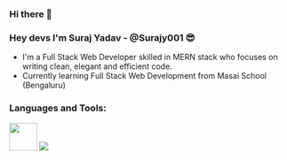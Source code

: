 ### Hi there 👋
### Hey devs  I'm Suraj Yadav - @Surajy001 😎


- I'm a Full Stack Web Developer skilled in MERN stack who focuses on writing clean, elegant and efficient code.
- Currently learning Full Stack Web Development from Masai School (Bengaluru)


### Languages and Tools:

<image src="https://upload.wikimedia.org/wikipedia/commons/thumb/d/d5/CSS3_logo_and_wordmark.svg/1200px-CSS3_logo_and_wordmark.svg.png" width="50px" height="50px"  />

<image src="https://github-readme-streak-stats.herokuapp.com?user=Surajy001&date_format=M%20j%5B%2C%20Y%5D&mode=weekly" />
<!--
**Surajy001/Surajy001** is a ✨ _special_ ✨ repository because its `README.md` (this file) appears on your GitHub profile.

Here are some ideas to get you started:

- 🔭 I’m currently working on ...
- 🌱 I’m currently learning ...
- 👯 I’m looking to collaborate on ...
- 🤔 I’m looking for help with ...
- 💬 Ask me about ...
- 📫 How to reach me: ...
- 😄 Pronouns: ...
- ⚡ Fun fact: ...
-->
